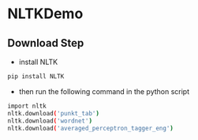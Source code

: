 # NLTKDemo
## Download Step
- install NLTK
```sh
pip install NLTK
```

- then run the following command in the python script
```sh
import nltk
nltk.download('punkt_tab')
nltk.download('wordnet')
nltk.download('averaged_perceptron_tagger_eng')
```